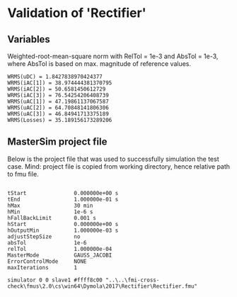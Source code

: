 # Validation of 'Rectifier'

## Variables
Weighted-root-mean-square norm with RelTol = 1e-3 and AbsTol = 1e-3, where
AbsTol is based on max. magnitude of reference values.

```
WRMS(uDC) = 1.8427838970424377
WRMS(iAC[1]) = 38.974444381370795
WRMS(iAC[2]) = 50.6581450612729
WRMS(iAC[3]) = 76.54254206408739
WRMS(uAC[1]) = 47.19861137067587
WRMS(uAC[2]) = 64.70848141806306
WRMS(uAC[3]) = 46.84941713375189
WRMS(Losses) = 35.189156173289206
```

## MasterSim project file

Below is the project file that was used to successfully simulation the test case.
Mind: project file is copied from working directory, hence relative path to fmu file.

```

tStart               0.000000e+00 s
tEnd                 1.000000e-01 s
hMax                 30 min
hMin                 1e-6 s
hFallBackLimit       0.001 s
hStart               0.000000e+00 s
hOutputMin           1.000000e-03 s
adjustStepSize       no
absTol               1e-6
relTol               1.000000e-04
MasterMode           GAUSS_JACOBI
ErrorControlMode     NONE
maxIterations        1

simulator 0 0 slave1 #ffff8c00 "..\..\fmi-cross-check\fmus\2.0\cs\win64\Dymola\2017\Rectifier\Rectifier.fmu"


```

